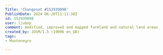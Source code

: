 ```yaml
---
Title: 'Changeset #152939098'
PublishDate: 2024-06-20T11:11:38Z
id: 152939098
user: ljubop
comment: modified, improved and mapped farmland and natural land areas
created_by: JOSM/1.5 (19096 en_GB)
tags:
- Montenegro

---
```

